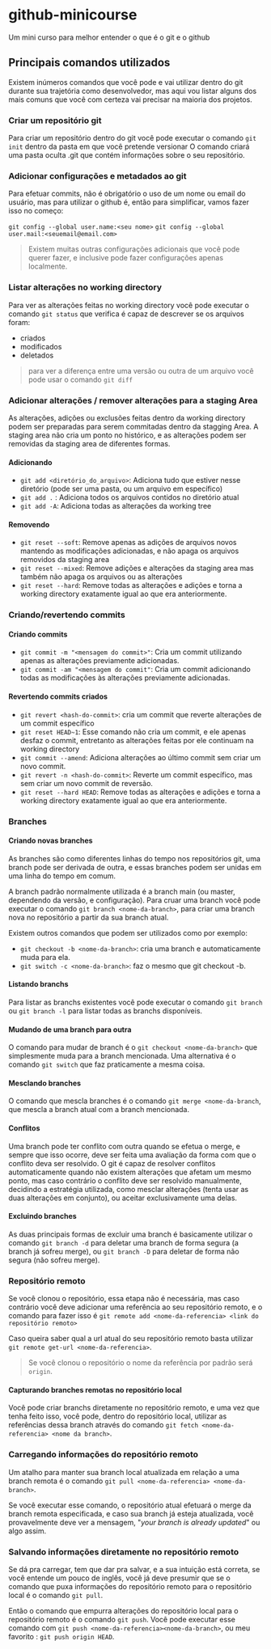 # github-minicourse
Um mini curso para melhor entender o que é o git e o github

## Principais comandos utilizados
Existem inúmeros comandos que você pode e vai utilizar dentro do git durante sua trajetória como desenvolvedor, mas aqui vou listar alguns dos mais comuns que você com certeza vai precisar na maioria dos projetos.

### Criar um repositório git

Para criar um repositório dentro do git você pode executar o comando `git init` dentro da pasta em que você pretende versionar
O comando criará uma pasta oculta .git que contém informações sobre o seu repositório.

### Adicionar configurações e metadados ao git

Para efetuar commits, não é obrigatório o uso de um nome ou email do usuário, mas para utilizar o github é, então para simplificar, vamos fazer isso no começo:

`git config --global user.name:<seu nome>`
`git config --global user.mail:<seuemail@email.com>`

> Existem muitas outras configurações adicionais que você pode querer fazer, e inclusive pode fazer configurações apenas localmente.

### Listar alterações no working directory

Para ver as alterações feitas no working directory você pode executar o comando `git status` que verifica é capaz de descrever se os arquivos foram:

- criados
- modificados
- deletados

> para ver a diferença entre uma versão ou outra de um arquivo você pode usar o comando `git diff`

### Adicionar alterações / remover alterações para a staging Area

As alterações, adições ou exclusões feitas dentro da working directory podem ser preparadas para serem commitadas dentro da stagging Area. A staging area não cria um ponto no histórico, e as alterações podem ser removidas da staging area de diferentes formas.

#### Adicionando
- `git add <diretório_do_arquivo>`: Adiciona tudo que estiver nesse diretório (pode ser uma pasta, ou um arquivo em específico)
- `git add .` : Adiciona todos os arquivos contidos no diretório atual
- `git add -A`: Adiciona todas as alterações da working tree

#### Removendo
- `git reset --soft`: Remove apenas as adições de arquivos novos mantendo as modificações adicionadas, e não apaga os arquivos removidos da staging area 
- `git reset --mixed`: Remove adições e alterações da staging area mas também não apaga os arquivos ou as alterações
- `git reset --hard`: Remove todas as alterações e adições e torna a working directory exatamente igual ao que era anteriormente.

### Criando/revertendo commits

#### Criando commits
- `git commit -m "<mensagem do commit>"`: Cria um commit utilizando apenas as alterações previamente adicionadas.
- `git commit -am "<mensagem do commit"`: Cria um commit adicionando todas as modificações às alterações previamente adicionadas.
#### Revertendo commits criados
- `git revert <hash-do-commit>`: cria um commit que reverte alterações de um commit específico
- `git reset HEAD~1`: Esse comando não cria um commit, e ele apenas desfaz o commit, entretanto as alterações feitas por ele continuam na working directory
- `git commit --amend`: Adiciona alterações ao último commit sem criar um novo commit.
- `git revert -n <hash-do-commit>`: Reverte um commit específico, mas sem criar um novo commit de reversão.
- `git reset --hard HEAD`: Remove todas as alterações e adições e torna a working directory exatamente igual ao que era anteriormente.

### Branches

#### Criando novas branches
As branches são como diferentes linhas do tempo nos repositórios git, uma branch pode ser derivada de outra, e essas branches podem ser unidas em uma linha do tempo em comum.

A branch padrão normalmente utilizada é a branch main (ou master, dependendo da versão, e configuração).
Para cruar uma branch você pode executar o comando `git branch <nome-da-branch>`, para criar uma branch nova no repositório a partir da sua branch atual.

Existem outros comandos que podem ser utilizados como por exemplo:
- `git checkout -b <nome-da-branch>`: cria uma branch e automaticamente muda para ela.
- `git switch -c <nome-da-branch>`: faz o mesmo que git checkout -b.

#### Listando branchs

Para listar as branchs existentes você pode executar o comando `git branch` ou `git branch -l` para listar todas as branchs disponíveis.

#### Mudando de uma branch para outra

O comando para mudar de branch é o `git checkout <nome-da-branch>` que simplesmente muda para a branch mencionada. Uma alternativa é o comando `git switch` que faz praticamente a mesma coisa.

#### Mesclando branches

O comando que mescla branches é o comando `git merge <nome-da-branch`, que mescla a branch atual com a branch mencionada.

#### Conflitos

Uma branch pode ter conflito com outra quando se efetua o merge, e sempre que isso ocorre, deve ser feita uma avaliação da forma com que o conflito deva ser resolvido. O git é capaz de resolver conflitos automaticamente quando não existem alterações que afetam um mesmo ponto, mas caso contrário o conflito deve ser resolvido manualmente, decidindo a estratégia utilizada, como mesclar alterações (tenta usar as duas alterações em conjunto), ou aceitar exclusivamente uma delas.

#### Excluindo branches

As duas principais formas de excluir uma branch é basicamente utilizar o comando `git branch -d` para deletar uma branch de forma segura (a branch já sofreu merge), ou `git branch -D` para deletar de forma não segura (não sofreu merge).

### Repositório remoto

Se você clonou o repositório, essa etapa não é necessária, mas caso contrário você deve adicionar uma referência ao seu repositório remoto, e o comando para fazer isso é `git remote add <nome-da-referencia> <link do repositório remoto>`

Caso queira saber qual a url atual do seu repositório remoto basta utilizar `git remote get-url <nome-da-referencia>`.
> Se você clonou o repositório o nome da referência por padrão será `origin`.

#### Capturando branches remotas no repositório local

Você pode criar branchs diretamente no repositório remoto, e uma vez que tenha feito isso, você pode, dentro do repositório local, utilizar as referências dessa branch através do comando `git fetch <nome-da-referencia> <nome da branch>`.

### Carregando informações do repositório remoto

Um atalho para manter sua branch local atualizada em relação a uma branch remota é o comando `git pull <nome-da-referencia> <nome-da-branch>`.

Se você executar esse comando, o repositório atual efetuará o merge da branch remota especificada, e caso sua branch já esteja atualizada, você provavelmente deve ver a mensagem, "*your branch is already updated*" ou algo assim.

### Salvando informações diretamente no repositório remoto

Se dá pra carregar, tem que dar pra salvar, e a sua intuição está correta, se você entende um pouco de inglês, você já deve presumir que se o comando que puxa informações do repositório remoto para o repositório local é o comando `git pull`.

Então o comando que empurra alterações do repositório local para o repositório remoto é o comando `git push`.
Você pode executar esse comando com `git push <nome-da-referencia><nome-da-branch>`, ou meu favorito : `git push origin HEAD`.
